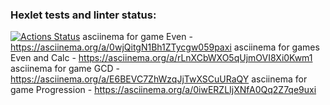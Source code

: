 ### Hexlet tests and linter status:
[![Actions Status](https://github.com/Dengorl789/java-project-61/workflows/hexlet-check/badge.svg)](https://github.com/Dengorl789/java-project-61/actions)
asciinema for game Even - https://asciinema.org/a/0wjQitgN1Bh1ZTycgw059paxi
asciinema for games Even and Calc - https://asciinema.org/a/rLnXCbWXO5qUjmOVI8Xi0Kwm1
asciinema for game GCD - https://asciinema.org/a/E6BEVC7ZhWzqJjTwXSCuURaQY
asciinema for game Progression - https://asciinema.org/a/0iwERZLIjXNfA0Qq2Z7qe9uxi